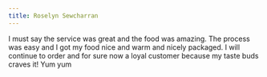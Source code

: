 ```yaml
---
title: Roselyn Sewcharran
---
```

I must say the service was great and the food was amazing. The process was easy and I got my food nice and warm and nicely packaged. I will continue to order and for sure now a loyal customer because my taste buds craves it! Yum yum